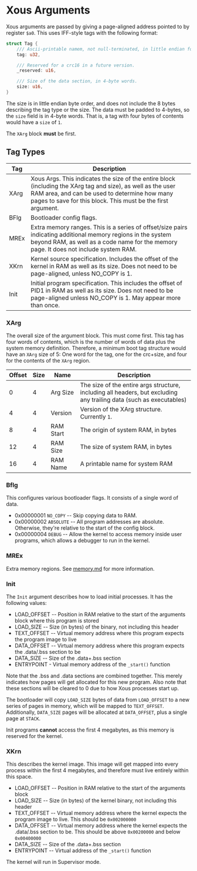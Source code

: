 # Xous Arguments

Xous arguments are passed by giving a page-aligned address pointed to
by register `$a0`.  This uses IFF-style tags with the following format:

```rust
struct Tag {
    /// Ascii-printable namem, not null-terminated, in little endian format.
    tag: u32,

    /// Reserved for a crc16 in a future version.
    _reserved: u16,

    /// Size of the data section, in 4-byte words.
    size: u16,
}
```

The size is in little endian byte order, and does not include the 8
bytes describing the tag type or the size.  The data must be padded to
4-bytes, so the `size` field is in 4-byte words.  That is, a tag with
four bytes of contents would have a `size` of `1`.

The `XArg` block **must** be first.

## Tag Types

| Tag | Description
| ---- | ------------
| XArg | Xous Args.  This indicates the size of the entire block (including the XArg tag and size), as well as the user RAM area, and can be used to determine how many pages to save for this block.  This must be the first argument.
| BFlg | Bootloader config flags.
| MREx | Extra memory ranges.  This is a series of offset/size pairs indicating additional memory regions in the system beyond RAM, as well as a code name for the memory page.  It does not include system RAM.
| XKrn | Kernel source specification.  Includes the offset of the kernel in RAM as well as its size.  Does not need to be page-aligned, unless NO_COPY is 1.
| Init | Initial program specification.  This includes the offset of PID1 in RAM as well as its size.  Does not need to be page-aligned unless NO_COPY is 1.  May appear more than once.

### XArg

The overall size of the argument block.  This must come first.  This tag
has four words of contents, which is the number of words of data plus
the system memory definition.  Therefore, a minimum boot tag structure
would have an `XArg` size of 5: One word for the tag, one for the
crc+size, and four for the contents of the `XArg` region.

| Offset | Size | Name | Description
| ------ | ---- | ---- | -----------
|    0   |   4  | Arg Size | The size of the entire args structure, including all headers, but excluding any trailing data (such as executables)
|    4   |   4  | Version   | Version of the XArg structure.  Currently `1`.
|    8   |   4  | RAM Start | The origin of system RAM, in bytes
|    12   |   4  | RAM Size  | The size of system RAM, in bytes
|    16   |   4  | RAM Name  | A printable name for system RAM

### Bflg

This configures various bootloader flags.  It consists of a single word
of data.

* 0x00000001 `NO_COPY`  -- Skip copying data to RAM.
* 0x00000002 `ABSOLUTE` -- All program addresses are absolute.
  Otherwise, they're relative to the start of the config block.
* 0x00000004 `DEBUG`    -- Allow the kernel to access memory inside user
  programs, which allows a debugger to run in the kernel.

### MREx

Extra memory regions.  See [memory.md](memory.md) for more information.

### Init

The `Init` argument describes how to load initial processes.  It has the
following values:

* LOAD_OFFSET -- Position in RAM relative to the start of the arguments
  block where this program is stored
* LOAD_SIZE -- Size (in bytes) of the binary, not including this header
* TEXT_OFFSET -- Virtual memory address where this program expects the
  program image to live
* DATA_OFFSET -- Virtual memory address where this program expects the
  .data/.bss section to be
* DATA_SIZE -- Size of the .data+.bss section
* ENTRYPOINT - Virtual memory address of the `_start()` function

Note that the .bss and .data sections are combined together.  This
merely indicates how pages will get allocated for this new program.
Also note that these sections will be cleared to 0 due to how Xous
processes start up.

The bootloader will copy `LOAD_SIZE` bytes of data from `LOAD_OFFSET` to
a new series of pages in memory, which will be mapped to `TEXT_OFFSET`.
Additionally, `DATA_SIZE` pages will be allocated at `DATA_OFFSET`, plus
a single page at `STACK`.

Init programs **cannot** access the first 4 megabytes, as this memory
is reserved for the kernel.

### XKrn

This describes the kernel image.  This image will get mapped into every
process within the first 4 megabytes, and therefore must live entirely
within this space.

* LOAD_OFFSET -- Position in RAM relative to the start of the arguments
  block
* LOAD_SIZE -- Size (in bytes) of the kernel binary, not including this
  header
* TEXT_OFFSET -- Virtual memory address where the kernel expects the
  program image to live.  This should be `0x002000000`
* DATA_OFFSET -- Virtual memory address where the kernel expects the
  .data/.bss section to be.  This should be above `0x00200000` and below
  `0x00400000`
* DATA_SIZE -- Size of the .data+.bss section
* ENTRYPOINT -- Virtual address of the `_start()` function

The kernel will run in Supervisor mode.
